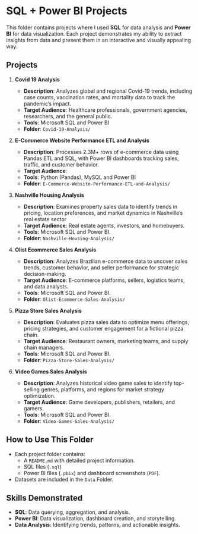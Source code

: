 # SQL + Power BI Projects

This folder contains projects where I used **SQL** for data analysis and **Power BI** for data visualization. Each project demonstrates my ability to extract insights from data and present them in an interactive and visually appealing way.

## Projects
1. **Covid 19 Analysis**
   - **Description**: Analyzes global and regional Covid-19 trends, including case counts, vaccination rates, and mortality data to track the pandemic’s impact.
   - **Target Audience**:  Healthcare professionals, government agencies, researchers, and the general public.
   - **Tools**: Microsoft SQL and Power BI
   - **Folder**: `Covid-19-Analysis/`
  
2. **E-Commerce Website Performance ETL and Analysis**
   - **Description**: Processes 2.3M+ rows of e-commerce data using Pandas ETL and SQL, with Power BI dashboards tracking sales, traffic, and customer behavior.
   - **Target Audience**:
   - **Tools**: Python (Pandas), MySQL and Power BI
   - **Folder**: `E-Commerce-Website-Performance-ETL-and-Analysis/`
    
  
3. **Nashville Housing Analysis**
    - **Description**: Examines property sales data to identify trends in pricing, location preferences, and market dynamics in Nashville’s real estate sector
    - **Target Audience**: Real estate agents, investors, and homebuyers.
    - **Tools**: Microsoft SQL and Power BI.
    - **Folder**: `Nashville-Housing-Analysis/`
     
4. **Olist Ecommerce Sales Analysis**
   - **Description**: Analyzes Brazilian e-commerce data to uncover sales trends, customer behavior, and seller performance for strategic decision-making.
   - **Target Audience**: E-commerce platforms, sellers, logistics teams, and data analysts.
   - **Tools**: Microsoft SQL and Power BI.
   - **Folder**: `Olist-Ecommerce-Sales-Analysis/`
     
5. **Pizza Store Sales Analysis**
   - **Description**: Evaluates pizza sales data to optimize menu offerings, pricing strategies, and customer engagement for a fictional pizza chain.
   - **Target Audience**: Restaurant owners, marketing teams, and supply chain managers.
   - **Tools**: Microsoft SQL and Power BI.
   - **Folder**: `Pizza-Store-Sales-Analysis/`

6. **Video Games Sales Analysis**
   - **Description**: Analyzes historical video game sales to identify top-selling genres, platforms, and regions for market strategy optimization.
   - **Target Audience**: Game developers, publishers, retailers, and gamers.
   - **Tools**: Microsoft SQL and Power BI.
   - **Folder**: `Video-Games-Sales-Analysis/`


## How to Use This Folder
- Each project folder contains:
  - A `README.md` with detailed project information.
  - SQL files (`.sql`)
  - Power BI files (`.pbix`) and dashboard screenshots (`PDF`).
- Datasets are included in the `Data` Folder.

## Skills Demonstrated
- **SQL**: Data querying, aggregation, and analysis.
- **Power BI**: Data visualization, dashboard creation, and storytelling.
- **Data Analysis**: Identifying trends, patterns, and actionable insights.



